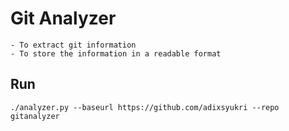 Git Analyzer
============

    - To extract git information
    - To store the information in a readable format

## Run
    ./analyzer.py --baseurl https://github.com/adixsyukri --repo gitanalyzer

